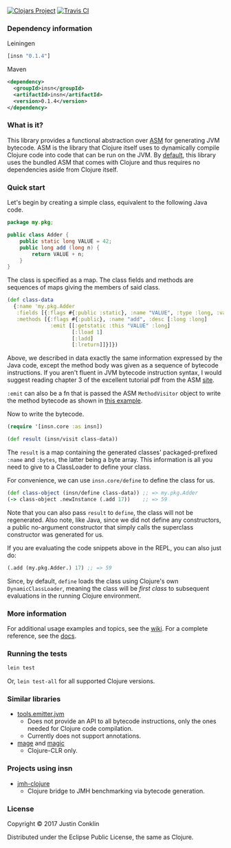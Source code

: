 [![Clojars Project](https://img.shields.io/clojars/v/insn.svg)](https://clojars.org/insn)
[![Travis CI](https://travis-ci.org/jgpc42/insn.svg?branch=master)](https://travis-ci.org/jgpc42/insn)

### Dependency information

Leiningen

``` clojure
[insn "0.1.4"]
```

Maven

``` xml
<dependency>
  <groupId>insn</groupId>
  <artifactId>insn</artifactId>
  <version>0.1.4</version>
</dependency>
```

### What is it?

This library provides a functional abstraction over [ASM][asm] for generating JVM bytecode. ASM is the library that Clojure itself uses to dynamically compile Clojure code into code that can be run on the JVM. By [default][extasm], this library uses the bundled ASM that comes with Clojure and thus requires no dependencies aside from Clojure itself.

### Quick start

Let's begin by creating a simple class, equivalent to the following Java code.

```java
package my.pkg;

public class Adder {
    public static long VALUE = 42;
    public long add (long n) {
        return VALUE + n;
    }
}
```

The class is specified as a map. The class fields and methods are sequences of maps giving the members of said class.

```clojure
(def class-data
  {:name 'my.pkg.Adder
   :fields [{:flags #{:public :static}, :name "VALUE", :type :long, :value 42}]
   :methods [{:flags #{:public}, :name "add", :desc [:long :long]
              :emit [[:getstatic :this "VALUE" :long]
                     [:lload 1]
                     [:ladd]
                     [:lreturn]]}]})
```

Above, we described in data exactly the same information expressed by the Java code, except the method body was given as a sequence of bytecode instructions. If you aren't fluent in JVM bytecode instruction syntax, I would suggest reading chapter 3 of the excellent tutorial pdf from the ASM [site][pdf].

`:emit` can also be a fn that is passed the ASM `MethodVisitor` object to write the method bytecode as shown in [this example][emitfn].

Now to write the bytecode.

```clojure
(require '[insn.core :as insn])

(def result (insn/visit class-data))
```

The `result` is a map containing the generated classes' packaged-prefixed `:name` and `:bytes`, the latter being a byte array. This information is all you need to give to a ClassLoader to define your class.

For convenience, we can use `insn.core/define` to define the class for us.

```clojure
(def class-object (insn/define class-data)) ;; => my.pkg.Adder
(-> class-object .newInstance (.add 17))    ;; => 59
```

Note that you can also pass `result` to `define`, the class will not be regenerated. Also note, like Java, since we did not define any constructors, a public no-argument constructor that simply calls the superclass constructor was generated for us.

If you are evaluating the code snippets above in the REPL, you can also just do:

```clojure
(.add (my.pkg.Adder.) 17) ;; => 59
```

Since, by default, `define` loads the class using Clojure's own `DynamicClassLoader`, meaning the class will be *first class* to subsequent evaluations in the running Clojure environment.

### More information

For additional usage examples and topics, see the [wiki][wiki]. For a complete reference, see the [docs][doc].

### Running the tests

```bash
lein test
```

Or, `lein test-all` for all supported Clojure versions.

### Similar libraries

  - [tools.emitter.jvm](https://github.com/clojure/tools.emitter.jvm)
    * Does not provide an API to all bytecode instructions, only the ones needed for Clojure code compilation.
    * Currently does not support annotations.
  - [mage](https://github.com/nasser/mage) and [magic](https://github.com/nasser/magic)
    * Clojure-CLR only.

### Projects using insn

  - [jmh-clojure](https://github.com/jgpc42/jmh-clojure)
    * Clojure bridge to JMH benchmarking via bytecode generation.

### License

Copyright © 2017 Justin Conklin

Distributed under the Eclipse Public License, the same as Clojure.



[asm]:     http://asm.ow2.org
[doc]:     https://jgpc42.github.io/insn/doc
[emitfn]:  https://github.com/jgpc42/insn/wiki/Interface-Implementation
[extasm]:  https://github.com/jgpc42/insn/wiki/Using-External-ASM
[pdf]:     http://download.forge.objectweb.org/asm/asm4-guide.pdf
[wiki]:    https://github.com/jgpc42/insn/wiki
